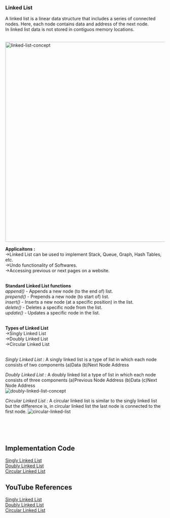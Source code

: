 ### Linked List

A linked list is a linear data structure that includes a series of connected nodes. Here, each node contains data and address of the next node.<br>
In linked list data is not stored in contiguos memory locations.<br><br>



<img width="630" alt="linked-list-concept" src="https://user-images.githubusercontent.com/83531337/157178574-b3b8e4d5-1279-4987-8b96-ddb6c1f6631d.png">

**Applicaitons :**<br>
->Linked List can be used to implement Stack, Queue, Graph, Hash Tables, etc.<br>
->Undo functionality of Softwares.<br>
->Accessing previous or next pages on a website.<br><br>

**Standard Linked List functions**<br>
*append()* - Appends a new node (to the end of) list.<br>
*prepend()* - Prepends a new node (to start of) list.<br>
*insert()* - Inserts a new node (at a specific position) in the list.<br>
*delete()* - Deletes a specific node from the list.<br>
*update()* - Updates a specific node in the list.<br><br>

**Types of Linked List**<br>
->Singly Linked List<br>
->Doubly Linked List<br>
->Circular Linked List<br><br>

*Singly Linked List :* A singly linked list is a type of list in which each node consists of two components (a)Data (b)Next Node Address<br>


*Doubly Linked List :* A doubly linked list a type of list in which each node consists of three components (a)Previous Node Address (b)Data (c)Next Node Address<br>
![doubly-linked-list-concept](https://user-images.githubusercontent.com/83531337/157178801-460d2207-48d5-4fc1-92fb-cd85bcf8b11a.jpg)



*Circular Linked List :* A circular linked list is similar to the singly linked list but the difference is, in circular linked list the last node is connected to the first node.
![circular-linked-list](https://user-images.githubusercontent.com/83531337/157178948-d1d5a2f6-6654-49b8-9871-1e2f75052ddc.jpg)

<br>
<br>
<br>

## Implementation Code

[Singly Linked List]()<br>
[Doubly Linked List]()<br>
[Circular Linked List]()<br>


## YouTube References

[Singly Linked List](https://www.youtube.com/watch?v=mDt53JLj8sM&list=PLIY8eNdw5tW_zX3OCzX7NJ8bL1p6pWfgG&index=12)<br>
[Doubly Linked List](https://www.youtube.com/watch?v=yTlZFbolZO4&list=PLIY8eNdw5tW_zX3OCzX7NJ8bL1p6pWfgG&index=14)<br>
[Circular Linked List](https://www.youtube.com/watch?v=nlPkg4NkPVY&list=PLIY8eNdw5tW_zX3OCzX7NJ8bL1p6pWfgG&index=16)<br>

